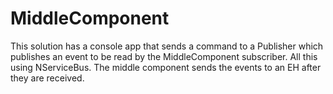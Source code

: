 # MiddleComponent
This solution has a console app that sends a command to a Publisher which publishes an event to be read by the MiddleComponent subscriber. All this using NServiceBus.
The middle component sends the events to an EH after they are received.
